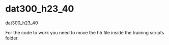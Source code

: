 # dat300_h23_40
dat300_h23_40


For the code to work you need to move the h5 file inside the training scripts folder.
